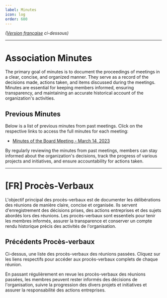 ```yaml
---
label: Minutes
icon: log
order: 600
---
```

*([Version française](#vf) ci-dessous)*

---

# Association Minutes
The primary goal of minutes is to document the proceedings of meetings in a clear, concise, and organized manner. They serve as a record of the decisions made, actions taken, and items discussed during the meetings. Minutes are essential for keeping members informed, ensuring transparency, and maintaining an accurate historical account of the organization's activities.

## Previous Minutes

Below is a list of previous minutes from past meetings. Click on the respective links to access the full minutes for each meeting:

- [Minutes of the Board Meeting - March 14, 2023](/documents/20230314-boardmeeting.pdf)

By regularly reviewing the minutes from past meetings, members can stay informed about the organization's decisions, track the progress of various projects and initiatives, and ensure accountability for actions taken.


---

# <a id="vf"></a>[FR] Procès-Verbaux
L'objectif principal des procès-verbaux est de documenter les délibérations des réunions de manière claire, concise et organisée. Ils servent d'enregistrement des décisions prises, des actions entreprises et des sujets abordés lors des réunions. Les procès-verbaux sont essentiels pour tenir les membres informés, assurer la transparence et conserver un compte rendu historique précis des activités de l'organisation.

## Précédents Procès-verbaux
Ci-dessus, une liste des procès-verbaux des réunions passées. Cliquez sur les liens respectifs pour accéder aux procès-verbaux complets de chaque réunion.

En passant régulièrement en revue les procès-verbaux des réunions passées, les membres peuvent rester informés des décisions de l'organisation, suivre la progression des divers projets et initiatives et assurer la responsabilité des actions entreprises.